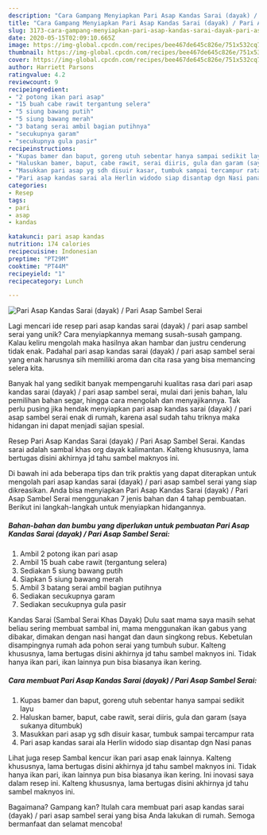 ```yaml
---
description: "Cara Gampang Menyiapkan Pari Asap Kandas Sarai (dayak) / Pari Asap Sambel Serai, Lezat Sekali"
title: "Cara Gampang Menyiapkan Pari Asap Kandas Sarai (dayak) / Pari Asap Sambel Serai, Lezat Sekali"
slug: 3173-cara-gampang-menyiapkan-pari-asap-kandas-sarai-dayak-pari-asap-sambel-serai-lezat-sekali
date: 2020-05-15T02:09:10.665Z
image: https://img-global.cpcdn.com/recipes/bee467de645c826e/751x532cq70/pari-asap-kandas-sarai-dayak-pari-asap-sambel-serai-foto-resep-utama.jpg
thumbnail: https://img-global.cpcdn.com/recipes/bee467de645c826e/751x532cq70/pari-asap-kandas-sarai-dayak-pari-asap-sambel-serai-foto-resep-utama.jpg
cover: https://img-global.cpcdn.com/recipes/bee467de645c826e/751x532cq70/pari-asap-kandas-sarai-dayak-pari-asap-sambel-serai-foto-resep-utama.jpg
author: Harriett Parsons
ratingvalue: 4.2
reviewcount: 9
recipeingredient:
- "2 potong ikan pari asap"
- "15 buah cabe rawit tergantung selera"
- "5 siung bawang putih"
- "5 siung bawang merah"
- "3 batang serai ambil bagian putihnya"
- "secukupnya garam"
- "secukupnya gula pasir"
recipeinstructions:
- "Kupas bamer dan baput, goreng utuh sebentar hanya sampai sedikit layu"
- "Haluskan bamer, baput, cabe rawit, serai diiris, gula dan garam (saya sukanya ditumbuk)"
- "Masukkan pari asap yg sdh disuir kasar, tumbuk sampai tercampur rata"
- "Pari asap kandas sarai ala Herlin widodo siap disantap dgn Nasi panas"
categories:
- Resep
tags:
- pari
- asap
- kandas

katakunci: pari asap kandas 
nutrition: 174 calories
recipecuisine: Indonesian
preptime: "PT29M"
cooktime: "PT44M"
recipeyield: "1"
recipecategory: Lunch

---
```



![Pari Asap Kandas Sarai (dayak) / Pari Asap Sambel Serai](https://img-global.cpcdn.com/recipes/bee467de645c826e/751x532cq70/pari-asap-kandas-sarai-dayak-pari-asap-sambel-serai-foto-resep-utama.jpg)

Lagi mencari ide resep pari asap kandas sarai (dayak) / pari asap sambel serai yang unik? Cara menyiapkannya memang susah-susah gampang. Kalau keliru mengolah maka hasilnya akan hambar dan justru cenderung tidak enak. Padahal pari asap kandas sarai (dayak) / pari asap sambel serai yang enak harusnya sih memiliki aroma dan cita rasa yang bisa memancing selera kita.

Banyak hal yang sedikit banyak mempengaruhi kualitas rasa dari pari asap kandas sarai (dayak) / pari asap sambel serai, mulai dari jenis bahan, lalu pemilihan bahan segar, hingga cara mengolah dan menyajikannya. Tak perlu pusing jika hendak menyiapkan pari asap kandas sarai (dayak) / pari asap sambel serai enak di rumah, karena asal sudah tahu triknya maka hidangan ini dapat menjadi sajian spesial.

Resep Pari Asap Kandas Sarai (dayak) / Pari Asap Sambel Serai. Kandas sarai adalah sambal khas org dayak kalimantan. Kalteng khususnya, lama bertugas disini akhirnya jd tahu sambel maknyos ini.


Di bawah ini ada beberapa tips dan trik praktis yang dapat diterapkan untuk mengolah pari asap kandas sarai (dayak) / pari asap sambel serai yang siap dikreasikan. Anda bisa menyiapkan Pari Asap Kandas Sarai (dayak) / Pari Asap Sambel Serai menggunakan 7 jenis bahan dan 4 tahap pembuatan. Berikut ini langkah-langkah untuk menyiapkan hidangannya.

<!--inarticleads1-->

##### Bahan-bahan dan bumbu yang diperlukan untuk pembuatan Pari Asap Kandas Sarai (dayak) / Pari Asap Sambel Serai:

1. Ambil 2 potong ikan pari asap
1. Ambil 15 buah cabe rawit (tergantung selera)
1. Sediakan 5 siung bawang putih
1. Siapkan 5 siung bawang merah
1. Ambil 3 batang serai ambil bagian putihnya
1. Sediakan secukupnya garam
1. Sediakan secukupnya gula pasir


Kandas Sarai (Sambal Serai Khas Dayak) Dulu saat mama saya masih sehat beliau sering membuat sambal ini, mama menggunakan ikan gabus yang dibakar, dimakan dengan nasi hangat dan daun singkong rebus. Kebetulan disampingnya rumah ada pohon serai yang tumbuh subur. Kalteng khususnya, lama bertugas disini akhirnya jd tahu sambel maknyos ini. Tidak hanya ikan pari, ikan lainnya pun bisa biasanya ikan kering. 

<!--inarticleads2-->

##### Cara membuat Pari Asap Kandas Sarai (dayak) / Pari Asap Sambel Serai:

1. Kupas bamer dan baput, goreng utuh sebentar hanya sampai sedikit layu
1. Haluskan bamer, baput, cabe rawit, serai diiris, gula dan garam (saya sukanya ditumbuk)
1. Masukkan pari asap yg sdh disuir kasar, tumbuk sampai tercampur rata
1. Pari asap kandas sarai ala Herlin widodo siap disantap dgn Nasi panas


Lihat juga resep Sambal kencur ikan pari asap enak lainnya. Kalteng khususnya, lama bertugas disini akhirnya jd tahu sambel maknyos ini. Tidak hanya ikan pari, ikan lainnya pun bisa biasanya ikan kering. Ini inovasi saya dalam resep ini. Kalteng khususnya, lama bertugas disini akhirnya jd tahu sambel maknyos ini. 

Bagaimana? Gampang kan? Itulah cara membuat pari asap kandas sarai (dayak) / pari asap sambel serai yang bisa Anda lakukan di rumah. Semoga bermanfaat dan selamat mencoba!
